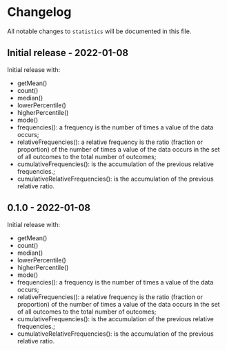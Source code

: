 # Changelog

All notable changes to `statistics` will be documented in this file.

## Initial release - 2022-01-08

Initial release with:

- getMean()
- count()
- median()
- lowerPercentile()
- higherPercentile()
- mode()
- frequencies(): a frequency is the number of times a value of the data occurs;
- relativeFrequencies(): a relative frequency is the ratio (fraction or proportion) of the number of times a value of the data occurs in the set of all outcomes to the total number of outcomes;
- cumulativeFrequencies(): is the accumulation of the previous relative frequencies.;
- cumulativeRelativeFrequencies(): is the accumulation of the previous relative ratio.

## 0.1.0 - 2022-01-08

Initial release with:

- getMean()
- count()
- median()
- lowerPercentile()
- higherPercentile()
- mode()
- frequencies(): a frequency is the number of times a value of the data occurs;
- relativeFrequencies(): a relative frequency is the ratio (fraction or proportion) of the number of times a value of the data occurs in the set of all outcomes to the total number of outcomes;
- cumulativeFrequencies(): is the accumulation of the previous relative frequencies.;
- cumulativeRelativeFrequencies(): is the accumulation of the previous relative ratio.
